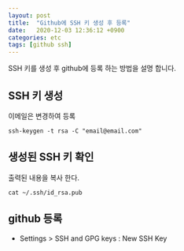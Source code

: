 ```yaml
---
layout: post
title:  "Github에 SSH 키 생성 후 등록"
date:   2020-12-03 12:36:12 +0900
categories: etc
tags: [github ssh]
---
```


SSH 키를 생성 후 github에 등록 하는 방법을 설명 합니다.

## SSH 키 생성
이메일은 변경하여 등록
```
ssh-keygen -t rsa -C "email@email.com"
```

## 생성된 SSH 키 확인
출력된 내용을 복사 한다.
```
cat ~/.ssh/id_rsa.pub
```

## github 등록
* Settings > SSH and GPG keys : New SSH Key



